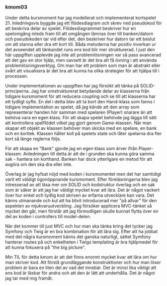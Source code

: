 ### kmom03
Under detta kursmoment har jag modellerat och implementerat kortspelet 21. Inledningsvis byggde jag ett 
flödesdiagram och skrev ned pseudokod för att beskriva delar av spelet. Flödesdiagrammet beskriver hur en spelomgång 
inleds fram till att omgången lämnas över till banken/datorn och pseudokoden tar vid efter det, den beskriver hur 
datorn tar ett beslut om att stanna eller dra ett kort till. Båda metoderna har positiv inverkan ur det avseendet 
att tänkandet runs ens kod blir mer strukturerad. I just den här uppgiften upplevde jag inte att problemlösningen 
var så pass avancerad att det gav en stor hjälp, men oavsett är det bra att få övning i att använda 
problemlösningsverktyg. Om man har ett problem som man är abstrakt eller svårt att visualisera är det bra att kunna 
ha olika strategier för att hjälpa till i processen. 

Under implementationen av uppgiften har jag försökt att tänka på SOLID-principerna. Jag har omstrukturerat betydande 
delar av klasserna från tidigare kursmoment för att reducera coupling och se till att klasserna har ett tydligt 
syfte. En del i detta blev att ta bort den Hand-klass som fanns i tidigare implementation av spelet, då jag kände 
att den array som representerar handen hör samman med spelaren (Player) snarare än att behöva vara en egen klass. 
För att skapa spelet behövde jag lägga till sätt att kontrollera spelflödet vilket jag gjort genom Game-klassen. När 
man skapar ett objekt av klassen behöver man skicka med en spelare, en bank och en kortlek. Klassen håller koll på 
spelets state och låter spelarna dra fler kort så länge reglerna följs.

För att skapa en "Bank" gjorde jag en egen klass som ärver ifrån Player-klassen. Anledningen till detta är att de i 
grunden ska kunna göra samma sak - hantera sin korthand. Banken har dock ytterligare en metod för att avgöra om den 
ska dra eller inte.

Överlag är jag hyfsat nöjd med koden i kursmomentet men det har samtidigt varit ett väldigt ögonöppnande kursmoment. 
Efter föreläsningarna blev jag intresserad av att läsa mer om SOLID och kodstruktur överlag och en sak som är säker 
är att jag har väldigt mycket kvar att lära. Det är något vackert över hur enkel och tydlig kod skriven av erfarna 
utvecklare kan vara. Det känns utmanande och kul att ha blivit introducerad mer "på allvar" för den aspekten av 
mjukvaruutveckling. Jag försöker applicera MVC-tänket så mycket det går, men förstår att jag förmodligen skulle 
kunnat flytta över en del av koden i controllers till model-delen.

När det kommer till just MVC och hur man ska tänka kring det tycker jag Symfony och Twig är en bra kombination för 
att lära sig. Efter att ha jobbat med det några kursmoment känns det ganska naturligt, sättet Symfony hanterar 
routes på och enkelheten i Twigs templating är bra hjälpmedel för att kunna fokusera på "the big picture".

Min TIL för detta kmom är att det finns enormt mycket kvar att lära om hur man skriver kod. Att förstå 
grundläggande konstruktioner och hur man löser problem är bara en liten del av vad det innebär. Det är minst lika 
viktigt att ens kod är läsbar för andra och att den är lätt att underhålla. Det är något jag tar med mig framåt.
